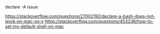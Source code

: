 

declare -A issue

https://stackoverflow.com/questions/27002192/declare-a-bash-does-not-work-on-mac-os-x
https://stackoverflow.com/questions/453236/how-to-set-my-default-shell-on-mac
